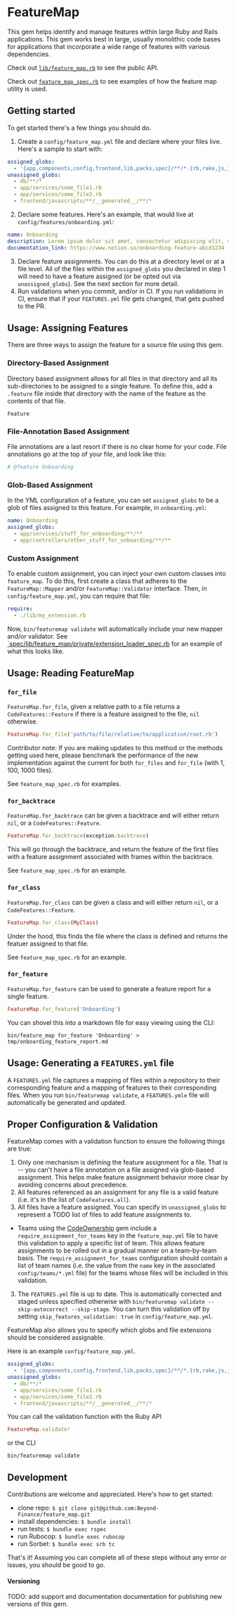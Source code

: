 # FeatureMap

This gem helps identify and manage features within large Ruby and Rails applications. This gem works best in large, usually monolithic code bases for applications that incorporate a wide range of features with various dependencies.

Check out [`lib/feature_map.rb`](https://github.com/Beyond-Finance/feature_map/blob/main/lib/feature_map.rb) to see the public API.

Check out [`feature_map_spec.rb`](https://github.com/Beyond-Finance/feature_map/blob/main/spec/lib/feature_map_spec.rb) to see examples of how the feature map utility is used.

## Getting started

To get started there's a few things you should do.

1) Create a `config/feature_map.yml` file and declare where your files live. Here's a sample to start with:
```yml
assigned_globs:
  - '{app,components,config,frontend,lib,packs,spec}/**/*.{rb,rake,js,jsx,ts,tsx}'
unassigned_globs:
  - db/**/*
  - app/services/some_file1.rb
  - app/services/some_file2.rb
  - frontend/javascripts/**/__generated__/**/*
```
2) Declare some features. Here's an example, that would live at `config/features/onboarding.yml`:
```yml
name: Onboarding
description: Lorem ipsum dolor sit amet, consectetur adipiscing elit, sed do eiusmod tempor incididunt ut labore et dolore magna aliqua. Ut enim ad minim veniam, quis nostrud exercitation.
documentation_link: https://www.notion.so/onboarding-feature-abcd1234
```
3) Declare feature assignments. You can do this at a directory level or at a file level. All of the files within the `assigned_globs` you declared in step 1 will need to have a feature assigned (or be opted out via `unassigned_globs`). See the next section for more detail.
4) Run validations when you commit, and/or in CI. If you run validations in CI, ensure that if your `FEATURES.yml` file gets changed, that gets pushed to the PR.

## Usage: Assigning Features

There are three ways to assign the feature for a source file using this gem.

### Directory-Based Assignment
Directory based assignment allows for all files in that directory and all its sub-directories to be assigned to a single feature. To define this, add a `.feature` file inside that directory with the name of the feature as the contents of that file.
```
Feature
```

### File-Annotation Based Assignment
File annotations are a last resort if there is no clear home for your code. File annotations go at the top of your file, and look like this:
```ruby
# @feature Onboarding
```

### Glob-Based Assignment
In the YML configuration of a feature, you can set `assigned_globs` to be a glob of files assigned to this feature. For example, in `onboarding.yml`:
```yml
name: Onboarding
assigned_globs:
  - app/services/stuff_for_onboarding/**/**
  - app/controllers/other_stuff_for_onboarding/**/**
```

### Custom Assignment
To enable custom assignment, you can inject your own custom classes into `feature_map`.
To do this, first create a class that adheres to the `FeatureMap::Mapper` and/or `FeatureMap::Validator` interface.
Then, in `config/feature_map.yml`, you can require that file:
```yml
require:
  - ./lib/my_extension.rb
```

Now, `bin/featuremap validate` will automatically include your new mapper and/or validator. See [`spec/lib/feature_map/private/extension_loader_spec.rb](spec/lib/feature_map/private/extension_loader_spec.rb) for an example of what this looks like.

## Usage: Reading FeatureMap
### `for_file`
`FeatureMap.for_file`, given a relative path to a file returns a `CodeFeatures::Feature` if there is a feature assigned to the file, `nil` otherwise.

```ruby
FeatureMap.for_file('path/to/file/relative/to/application/root.rb')
```

Contributor note: If you are making updates to this method or the methods getting used here, please benchmark the performance of the new implementation against the current for both `for_files` and `for_file` (with 1, 100, 1000 files).

See `feature_map_spec.rb` for examples.

### `for_backtrace`
`FeatureMap.for_backtrace` can be given a backtrace and will either return `nil`, or a `CodeFeatures::Feature`.

```ruby
FeatureMap.for_backtrace(exception.backtrace)
```

This will go through the backtrace, and return the feature of the first files with a feature assignment associated with frames within the backtrace.

See `feature_map_spec.rb` for an example.

### `for_class`

`FeatureMap.for_class` can be given a class and will either return `nil`, or a `CodeFeatures::Feature`.

```ruby
FeatureMap.for_class(MyClass)
```

Under the hood, this finds the file where the class is defined and returns the featuer assigned to that file.

See `feature_map_spec.rb` for an example.

### `for_feature`
`FeatureMap.for_feature` can be used to generate a feature report for a single feature.
```ruby
FeatureMap.for_feature('Onboarding')
```

You can shovel this into a markdown file for easy viewing using the CLI:
```
bin/feature_map for_feature 'Onboarding' > tmp/onboarding_feature_report.md
```

## Usage: Generating a `FEATURES.yml` file

A `FEATURES.yml` file captures a mapping of files within a repository to their corresponding feature and a mapping of features to their corresponding files. When you run `bin/featuremap validate`, a `FEATURES.ymle` file will automatically be generated and updated.

## Proper Configuration & Validation

FeatureMap comes with a validation function to ensure the following things are true:

1) Only one mechanism is defining the feature assignment for a file. That is -- you can't have a file annotation on a file assigned via glob-based assignment. This helps make feature assignment behavior more clear by avoiding concerns about precedence.
2) All features referenced as an assignment for any file is a valid feature (i.e. it's in the list of `CodeFeatures.all`).
3) All files have a feature assigned. You can specify in `unassigned_globs` to represent a TODO list of files to add feature assignments to.
  * Teams using the [CodeOwnership](https://github.com/rubyatscale/code_ownership/tree/main) gem include a `require_assignment_for_teams` key in the `feature_map.yml` file to have this validation to apply a specific list of team. This allows feature assignments to be rolled out in a gradual manner on a team-by-team basis. The `require_assignment_for_teams` configuration should contain a list of team names (i.e. the value from the `name` key in the associated `config/teams/*.yml` file) for the teams whose files will be included in this validation.
3) The `FEATURES.yml` file is up to date. This is automatically corrected and staged unless specified otherwise with `bin/featuremap validate --skip-autocorrect --skip-stage`. You can turn this validation off by setting `skip_features_validation: true` in `config/feature_map.yml`.

FeatureMap also allows you to specify which globs and file extensions should be considered assignable.

Here is an example `config/feature_map.yml`.
```yml
assigned_globs:
  - '{app,components,config,frontend,lib,packs,spec}/**/*.{rb,rake,js,jsx,ts,tsx}'
unassigned_globs:
  - db/**/*
  - app/services/some_file1.rb
  - app/services/some_file2.rb
  - frontend/javascripts/**/__generated__/**/*
```
You can call the validation function with the Ruby API
```ruby
FeatureMap.validate!
```
or the CLI
```
bin/featuremap validate
```

## Development
Contributions are welcome and appreciated. Here's how to get started:
- clone repo: `$ git clone git@github.com:Beyond-Finance/feature_map.git`
- install dependencies: `$ bundle install`
- run tests: `$ bundle exec rspec`
- run Rubocop: `$ bundle exec rubocop`
- run Sorbet: `$ bundle exec srb tc`

That's it! Assuming you can complete all of these steps without any error or issues, you should be good to go.

#### Versioning
TODO: add support and documentation documentation for publishing new versions of this gem.
